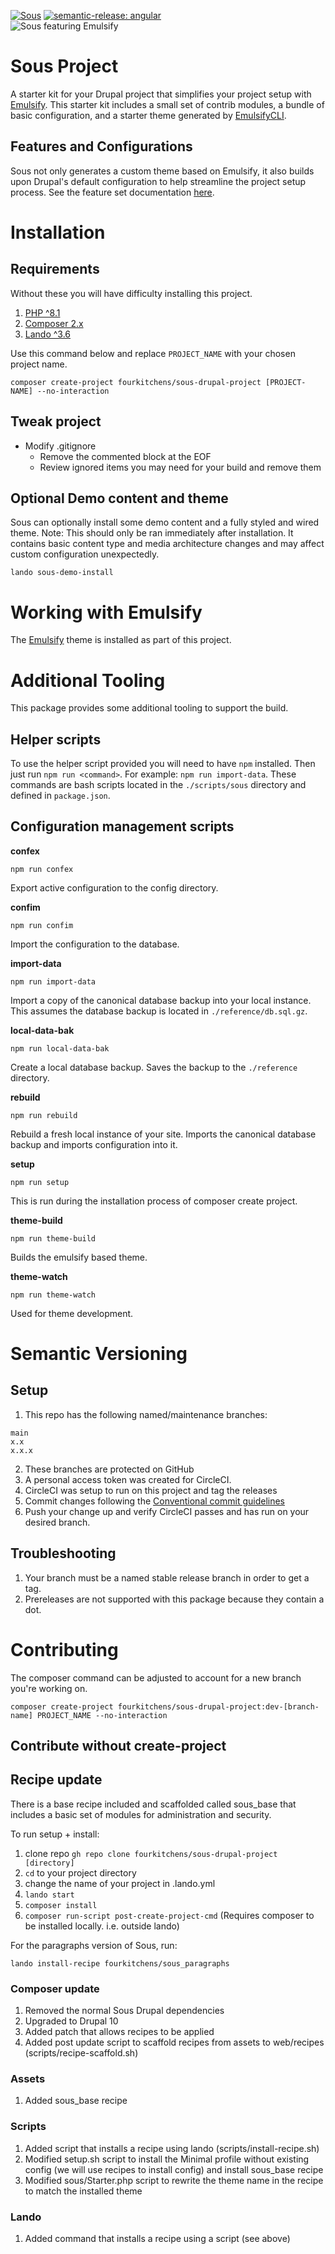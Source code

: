 [![Sous](https://circleci.com/gh/fourkitchens/sous-drupal-project.svg?style=svg)](https://app.circleci.com/github/fourkitchens/sous-drupal-project/pipelines)
[![semantic-release: angular](https://img.shields.io/badge/semantic--release-angular-e10079?logo=semantic-release)](https://github.com/semantic-release/semantic-release)
<br/>
<img style="max-width: 400px;" src="https://github.com/fourkitchens/sous-drupal-distro/blob/4.x-beta/themes/sous_admin/assets/images/sous.svg" alt="Sous featuring Emulsify">

# Sous Project

A starter kit for your Drupal project that simplifies your project setup with [Emulsify](https://www.emulsify.info/). This starter kit includes a small set
of contrib modules, a bundle of basic configuration, and a starter theme generated by [EmulsifyCLI](https://docs.emulsify.info/supporting-projects/emulsify-cli).

## Features and Configurations

Sous not only generates a custom theme based on Emulsify, it also builds upon Drupal's default configuration to help streamline the project setup process. See the feature set documentation [here](docs/features.md).

# Installation

## Requirements

Without these you will have difficulty installing this project.

1. [PHP ^8.1](http://www.php.net/)
2. [Composer 2.x](https://getcomposer.org/)
3. [Lando ^3.6](https://docs.lando.dev/basics/installation.html)

Use this command below and replace `PROJECT_NAME` with your chosen project name.

```
composer create-project fourkitchens/sous-drupal-project [PROJECT-NAME] --no-interaction
```

## Tweak project

- Modify .gitignore
  - Remove the commented block at the EOF
  - Review ignored items you may need for your build and remove them

## Optional Demo content and theme

Sous can optionally install some demo content and a fully styled and wired theme. Note: This should only be ran immediately after installation. It contains basic content type and media architecture changes and may affect custom configuration unexpectedly.

`lando sous-demo-install`

# Working with Emulsify

The [Emulsify](https://emulsify.info/) theme is installed as part of this project.

# Additional Tooling

This package provides some additional tooling to support the build.


## Helper scripts

To use the helper script provided you will need to have `npm` installed. Then just run `npm run <command>`. For example: `npm run import-data`. These commands are bash scripts located in the `./scripts/sous` directory and defined in `package.json`.

## Configuration management scripts

**confex**

```
npm run confex
```

Export active configuration to the config directory.

**confim**

```
npm run confim
```

Import the configuration to the database.

**import-data**

```
npm run import-data
```

Import a copy of the canonical database backup into your local instance. This assumes the database backup is located in `./reference/db.sql.gz`.

**local-data-bak**

```
npm run local-data-bak
```

Create a local database backup. Saves the backup to the `./reference` directory.

**rebuild**

```
npm run rebuild
```

Rebuild a fresh local instance of your site. Imports the canonical database backup and imports configuration into it.

**setup**

```
npm run setup
```

This is run during the installation process of composer create project.

**theme-build**

```
npm run theme-build
```

Builds the emulsify based theme.

**theme-watch**

```
npm run theme-watch
```

Used for theme development.

# Semantic Versioning

## Setup

1. This repo has the following named/maintenance branches:

```
main
x.x
x.x.x
```

2. These branches are protected on GitHub
3. A personal access token was created for CircleCI.
4. CircleCI was setup to run on this project and tag the releases
5. Commit changes following the [Conventional commit guidelines](https://www.conventionalcommits.org/en/v1.0.0/)
6. Push your change up and verify CircleCI passes and has run on your desired branch.

## Troubleshooting

1. Your branch must be a named stable release branch in order to get a tag.
2. Prereleases are not supported with this package because they contain a dot.

# Contributing

The composer command can be adjusted to account for a new branch you're working on.

```
composer create-project fourkitchens/sous-drupal-project:dev-[branch-name] PROJECT_NAME --no-interaction
```

## Contribute without create-project

## Recipe update

There is a base recipe included and scaffolded called sous_base that includes a basic set of modules for administration and security.

To run setup + install:
1. clone repo `gh repo clone fourkitchens/sous-drupal-project [directory]`
2. `cd` to your project directory
3. change the name of your project in .lando.yml
4. `lando start`
5. `composer install`
6. `composer run-script post-create-project-cmd` (Requires composer to be installed locally. i.e. outside lando)

For the paragraphs version of Sous, run:

`lando install-recipe fourkitchens/sous_paragraphs`

### Composer update
1. Removed the normal Sous Drupal dependencies
2. Upgraded to Drupal 10
3. Added patch that allows recipes to be applied
4. Added post update script to scaffold recipes from assets to web/recipes (scripts/recipe-scaffold.sh)

### Assets
1. Added sous_base recipe

### Scripts
1. Added script that installs a recipe using lando (scripts/install-recipe.sh)
2. Modified setup.sh script to install the Minimal profile without existing config (we will use recipes to install config) and install sous_base recipe
3. Modified sous/Starter.php script to rewrite the theme name in the recipe to match the installed theme

### Lando
1. Added command that installs a recipe using a script (see above)
